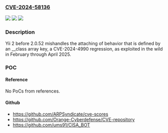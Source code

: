 ### [CVE-2024-58136](https://cve.mitre.org/cgi-bin/cvename.cgi?name=CVE-2024-58136)
![](https://img.shields.io/static/v1?label=Product&message=Yii&color=blue)
![](https://img.shields.io/static/v1?label=Version&message=2%20&color=brightgreen)
![](https://img.shields.io/static/v1?label=Vulnerability&message=CWE-424%20Improper%20Protection%20of%20Alternate%20Path&color=brightgreen)

### Description

Yii 2 before 2.0.52 mishandles the attaching of behavior that is defined by an __class array key, a CVE-2024-4990 regression, as exploited in the wild in February through April 2025.

### POC

#### Reference
No PoCs from references.

#### Github
- https://github.com/ARPSyndicate/cve-scores
- https://github.com/Orange-Cyberdefense/CVE-repository
- https://github.com/ums91/CISA_BOT

